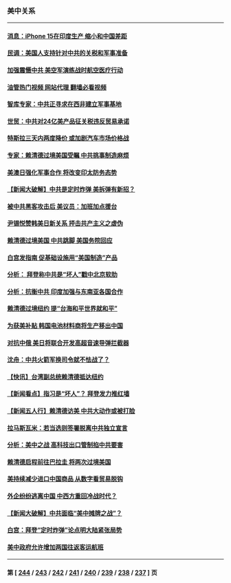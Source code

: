 ### 美中关系
---
#### [消息：iPhone 15在印度生产 缩小和中国差距](../../pages/nf1412576/n14055298.md?08170845) 
#### [民调：美国人支持针对中共的关税和军事准备](../../pages/nf1412576/n14055273.md?08170845) 
#### [加强震慑中共 美空军演练战时航空医疗行动](../../pages/nf1412576/n14055319.md?08170845) 
#### [油管热门视频 网站代理 翻墙必看视频](http://138.2.39.72:81/youtube.html?epic-marker?08170845)
#### [智库专家：中共正寻求在西非建立军事基地](../../pages/nf1412576/n14055263.md?08170845) 
#### [世贸：中共对24亿美产品征关税违反贸易承诺](../../pages/nf1412576/n14055275.md?08170845) 
#### [特斯拉三天内两度降价 或加剧汽车市场价格战](../../pages/nf1412576/n14055093.md?08170845) 
#### [专家：赖清德过境美国受瞩 中共挑事制造麻烦](../../pages/nf1412576/n14054507.md?08170845) 
#### [美澳日强化军事合作 将改变印太防务态势](../../pages/nf1412576/n14054906.md?08170845) 
#### [【新闻大破解】中共是定时炸弹 美拆弹有新招？](../../pages/nf1412576/n14054528.md?08170845) 
#### [被中共黑客攻击后 美议员：加班加点援台](../../pages/nf1412576/n14054542.md?08170845) 
#### [尹锡悦赞韩美日新关系 抨击共产主义之虚伪](../../pages/nf1412576/n14054236.md?08170845) 
#### [赖清德过境美国 中共跳脚 美国务院回应](../../pages/nf1412576/n14054021.md?08170845) 
#### [白宫发指南 促基础设施用“美国制造”产品](../../pages/nf1412576/n14053837.md?08170845) 
#### [分析： 拜登称中共是“坏人”戳中北京软肋](../../pages/nf1412576/n14053292.md?08170845) 
#### [分析：抗衡中共 印度加强与东南亚各国合作](../../pages/nf1412576/n14053455.md?08170845) 
#### [赖清德过境纽约 提“台海和平世界就和平”](../../pages/nf1412576/n14053386.md?08170845) 
#### [为获美补贴 韩国电池材料商将生产移出中国](../../pages/nf1412576/n14053342.md?08170845) 
#### [对抗中俄 美日将联合开发高超音速导弹拦截器](../../pages/nf1412576/n14053273.md?08170845) 
#### [沈舟：中共火箭军换司令就不怯战了？](../../pages/nf1412576/n14053014.md?08170845) 
#### [【快讯】台湾副总统赖清德抵达纽约](../../pages/nf1412576/n14053043.md?08170845) 
#### [【新闻看点】指习是“坏人”？ 拜登发力推红墙](../../pages/nf1412576/n14052915.md?08170845) 
#### [【新闻五人行】赖清德访美 中共大动作或被打脸](../../pages/nf1412576/n14052993.md?08170845) 
#### [拉马斯瓦米：若当选则签署脱离中共独立宣言](../../pages/nf1412576/n14052976.md?08170845) 
#### [分析：美中之战 高科技出口管制掐中共要害](../../pages/nf1412576/n14050693.md?08170845) 
#### [赖清德启程前往巴拉圭 将两次过境美国](../../pages/nf1412576/n14052933.md?08170845) 
#### [美持续减少进口中国商品 从数字看贸易脱钩](../../pages/nf1412576/n14052943.md?08170845) 
#### [外企纷纷逃离中国 中西方重回冷战时代？](../../pages/nf1412576/n14052564.md?08170845) 
#### [【新闻大破解】中共面临“美中摊牌之战”？](../../pages/nf1412576/n14052585.md?08170845) 
#### [白宫：拜登“定时炸弹”论点明大陆紧张局势](../../pages/nf1412576/n14052605.md?08170845) 
#### [美中政府允许增加两国往返客运航班](../../pages/nf1412576/n14052589.md?08170845) 

---
#### 第 [ [244](./244.md?08170845) / [243](./243.md?08170845) / [242](./242.md?08170845) / [241](./241.md?08170845) / [240](./240.md?08170845) / [239](./239.md?08170845) / [238](./238.md?08170845) / [237](./237.md?08170845) ] 页
